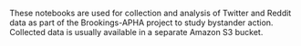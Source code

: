 These notebooks are used for collection and analysis of Twitter and Reddit data as part of the Brookings-APHA project to study bystander action. Collected data is usually available in a separate Amazon S3 bucket.   
